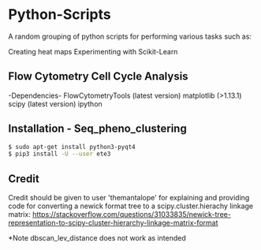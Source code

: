 # Python-Scripts

A random grouping of python scripts for performing various tasks such as:

Creating heat maps
Experimenting with Scikit-Learn

## Flow Cytometry Cell Cycle Analysis

-Dependencies-
FlowCytometryTools (latest version)
matplotlib (>1.13.1)
scipy (latest version)
ipython

## Installation - Seq_pheno_clustering
```bash
$ sudo apt-get install python3-pyqt4
$ pip3 install -U --user ete3
```

## Credit
Credit should be given to user 'themantalope' for explaining and providing code for converting a newick format tree to a scipy.cluster.hierachy linkage matrix:
https://stackoverflow.com/questions/31033835/newick-tree-representation-to-scipy-cluster-hierarchy-linkage-matrix-format


*Note dbscan_lev_distance does not work as intended